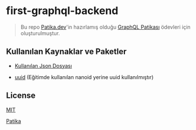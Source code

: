 # first-graphql-backend

> Bu repo [Patika.dev](https://www.patika.dev/tr)'in hazırlamış olduğu [GraphQL Patikası](https://app.patika.dev/courses/graphql) ödevleri için oluşturulmuştur.

## Kullanılan Kaynaklar ve Paketler

- [Kullanılan Json Dosyası](https://github.com/Kodluyoruz/taskforce/blob/main/graphql/odev-01/data.json)

- [uuid](https://www.npmjs.com/package/uuid) (Eğitimde kullanılan nanoid yerine uuid kullanılmıştır)

## License

[MIT](https://choosealicense.com/licenses/mit/)

[Patika](https://www.patika.dev)

